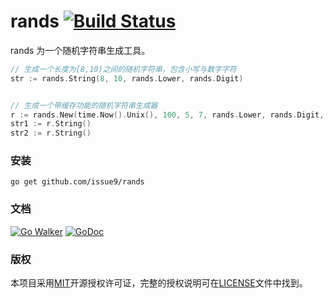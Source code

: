rands [![Build Status](https://travis-ci.org/issue9/rands.svg?branch=master)](https://travis-ci.org/issue9/rands)
======

rands 为一个随机字符串生成工具。
```go
// 生成一个长度为[8,10)之间的随机字符串，包含小写与数字字符
str := rands.String(8, 10, rands.Lower, rands.Digit)


// 生成一个带缓存功能的随机字符串生成器
r := rands.New(time.Now().Unix(), 100, 5, 7, rands.Lower, rands.Digit, rands.Punct)
str1 := r.String()
str2 := r.String()
```

### 安装

```shell
go get github.com/issue9/rands
```


### 文档

[![Go Walker](http://gowalker.org/api/v1/badge)](http://gowalker.org/github.com/issue9/rands)
[![GoDoc](https://godoc.org/github.com/issue9/rands?status.svg)](https://godoc.org/github.com/issue9/rands)


### 版权

本项目采用[MIT](http://opensource.org/licenses/MIT)开源授权许可证，完整的授权说明可在[LICENSE](LICENSE)文件中找到。
